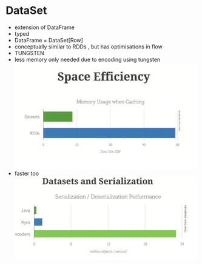 DataSet
=======

* extension of DataFrame
* typed
* DataFrame = DataSet[Row]
* conceptually similar to RDDs , but has optimisations in flow
* TUNGSTEN
* less memory only needed due to encoding using tungsten
   ![Data Frames Encoding Takes Less Space](../Pics/DataSet-need-less-space.png)
* faster too 
   ![Data Frames Encoding is Faster too](../Pics/DataSet-Serialization-Faster.png)   


